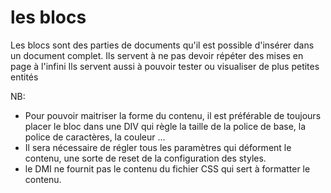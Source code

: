 # les blocs

Les blocs sont des parties de documents qu'il est possible d'insérer dans un document complet.
Ils servent à ne pas devoir répéter des mises en page à l'infini
Ils servent aussi à pouvoir tester ou visualiser de plus petites entités

NB:

- Pour pouvoir maitriser la forme du contenu, il est préférable de toujours placer le bloc dans une DIV qui règle la taille de la police de base, la police de caractères, la couleur ...
- Il sera nécessaire de régler tous les paramètres qui déforment le contenu, une sorte de reset de la configuration des styles.
- le DMI ne fournit pas le contenu du fichier CSS qui sert à formatter le contenu.